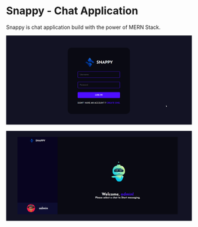 # Snappy - Chat Application 
Snappy is chat application build with the power of MERN Stack.

![login page](./images/snappy_login.png)

![home page](./images/snappy.png)
